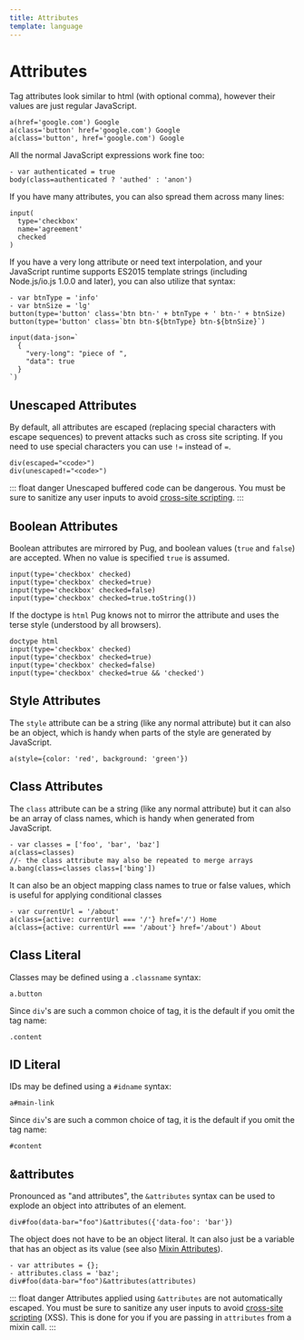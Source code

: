 ```yaml
---
title: Attributes
template: language
---
```


# Attributes

Tag attributes look similar to html (with optional comma), however their values are just regular JavaScript.

```pug-preview
a(href='google.com') Google
a(class='button' href='google.com') Google
a(class='button', href='google.com') Google
```

All the normal JavaScript expressions work fine too:

```pug-preview
- var authenticated = true
body(class=authenticated ? 'authed' : 'anon')
```

If you have many attributes, you can also spread them across many lines:

```pug-preview
input(
  type='checkbox'
  name='agreement'
  checked
)
```

If you have a very long attribute or need text interpolation, and your JavaScript runtime supports ES2015 template strings (including Node.js/io.js 1.0.0 and later), you can also utilize that syntax:

```pug-preview (es2015=['templatestrings'])
- var btnType = 'info'
- var btnSize = 'lg'
button(type='button' class='btn btn-' + btnType + ' btn-' + btnSize)
button(type='button' class=`btn btn-${btnType} btn-${btnSize}`)
```

```pug-preview (es2015=['templatestrings'])
input(data-json=`
  {
    "very-long": "piece of ",
    "data": true
  }
`)
```

## Unescaped Attributes

By default, all attributes are escaped (replacing special characters with escape sequences) to prevent attacks such as cross site scripting.  If you need to use special characters you can use `!=` instead of `=`.

```pug-preview
div(escaped="<code>")
div(unescaped!="<code>")
```

::: float danger
Unescaped buffered code can be dangerous. You must be sure to sanitize any user inputs to avoid [cross-site scripting].
:::

## Boolean Attributes

Boolean attributes are mirrored by Pug, and boolean values (`true` and `false`) are accepted. When no value is specified `true` is assumed.

```pug-preview
input(type='checkbox' checked)
input(type='checkbox' checked=true)
input(type='checkbox' checked=false)
input(type='checkbox' checked=true.toString())
```

If the doctype is `html` Pug knows not to mirror the attribute and uses the terse style (understood by all browsers).

```pug-preview
doctype html
input(type='checkbox' checked)
input(type='checkbox' checked=true)
input(type='checkbox' checked=false)
input(type='checkbox' checked=true && 'checked')
```

## Style Attributes

The `style` attribute can be a string (like any normal attribute) but it can also be an object, which is handy when parts of the style are generated by JavaScript.


```pug-preview
a(style={color: 'red', background: 'green'})
```

## Class Attributes

The `class` attribute can be a string (like any normal attribute) but it can also be an array of class names, which is handy when generated from JavaScript.

```pug-preview
- var classes = ['foo', 'bar', 'baz']
a(class=classes)
//- the class attribute may also be repeated to merge arrays
a.bang(class=classes class=['bing'])
```

It can also be an object mapping class names to true or false values, which is useful for applying conditional classes

```pug-preview
- var currentUrl = '/about'
a(class={active: currentUrl === '/'} href='/') Home
a(class={active: currentUrl === '/about'} href='/about') About
```

## Class Literal

Classes may be defined using a `.classname` syntax:

```pug-preview
a.button
```

Since `div`'s are such a common choice of tag, it is the default if you omit the tag name:

```pug-preview
.content
```

## ID Literal

IDs may be defined using a `#idname` syntax:

```pug-preview
a#main-link
```

Since `div`'s are such a common choice of tag, it is the default if you omit the tag name:

```pug-preview
#content
```

## &attributes

Pronounced as "and attributes", the `&attributes` syntax can be used to explode an object into attributes of an element.

```pug-preview
div#foo(data-bar="foo")&attributes({'data-foo': 'bar'})
```

The object does not have to be an object literal. It can also just be a variable that has an object as its value (see also [Mixin Attributes]).

```pug-preview
- var attributes = {};
- attributes.class = 'baz';
div#foo(data-bar="foo")&attributes(attributes)
```

::: float danger
Attributes applied using `&attributes` are not automatically escaped. You must be sure to sanitize any user inputs to avoid [cross-site scripting] (XSS). This is done for you if you are passing in `attributes` from a mixin call.
:::

[Mixin Attributes]: /reference/mixins#attributes
[cross-site scripting]: https://en.wikipedia.org/wiki/Cross-site_scripting
